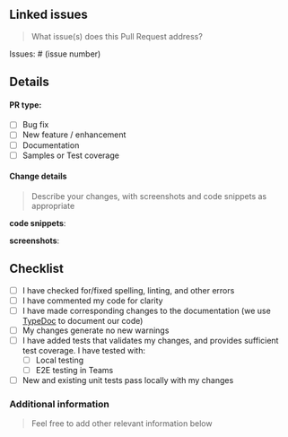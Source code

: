 ## Linked issues
> What issue(s) does this Pull Request address?

Issues: # (issue number)

## Details
#### PR type:

- [ ] Bug fix
- [ ] New feature / enhancement
- [ ] Documentation
- [ ] Samples or Test coverage

#### Change details
> Describe your changes, with screenshots and code snippets as appropriate

**code snippets**:

**screenshots**:


## Checklist 
<!-- - [ ] My code follows the style guidelines of this project -->
- [ ] I have checked for/fixed spelling, linting, and other errors
- [ ] I have commented my code for clarity
- [ ] I have made corresponding changes to the documentation (we use [TypeDoc](https://typedoc.org/) to document our code)
- [ ] My changes generate no new warnings
- [ ] I have added tests that validates my changes, and provides sufficient test coverage. I have tested with:
   - [ ] Local testing
   - [ ] E2E testing in Teams
- [ ] New and existing unit tests pass locally with my changes

### Additional information

> Feel free to add other relevant information below

